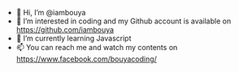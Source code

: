 - 👋 Hi, I’m @iambouya
- 👀 I’m interested in coding and my Github account is available on https://github.com/iambouya
- 🌱 I’m currently learning Javascript
- 📫 You can reach me and watch my contents on https://www.facebook.com/bouyacoding/


